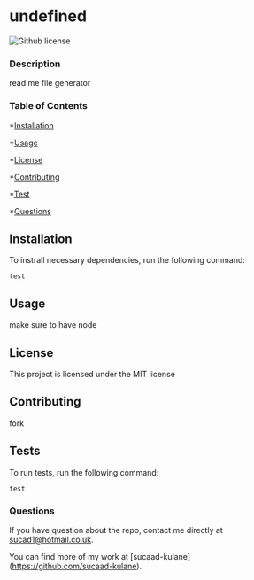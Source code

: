 # undefined
  ![Github license](http://img.shields.io/badge/license-MIT-blue.svg)

  ### Description

  read me file generator

  ### Table of Contents
  
  *[Installation](#installation)

  *[Usage](#usage)

  *[License](#license)


  *[Contributing](#contributing)

  *[Test](#test)

  *[Questions](#questions)

  ## Installation

  To instrall necessary dependencies, run the following command:

  ```
  test
  ```

  ## Usage 
  make sure to have node

  ## License

  This project is licensed under the MIT license

  ## Contributing

  fork

  ## Tests

  To run tests, run the following command:

  ```
  test
  ```

  ### Questions

  If you have question about the repo, contact me directly at sucad1@hotmail.co.uk.

  You can find more of my work at [sucaad-kulane] (https://github.com/sucaad-kulane).



  




